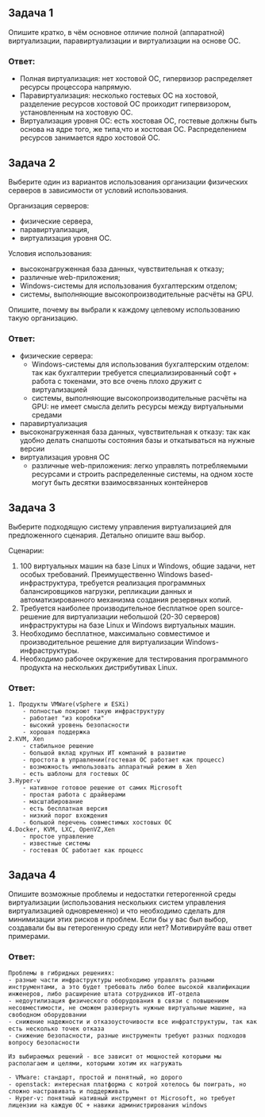 ## Задача 1

Опишите кратко, в чём основное отличие полной (аппаратной) виртуализации, паравиртуализации и виртуализации на основе ОС.

### Ответ:

- Полная виртуализация: нет хостовой ОС, гипервизор распределяет ресурсы процессора напрямую.
- Паравиртуализация: несколько гостевых ОС на хостовой, разделение ресурсов хостовой ОС проиходит гипервизором, установленным на хостовую ОС.
- Виртуализация уровня ОС: есть хостовая ОС, гостевые должны быть основа на ядре того, же типа,что и хостовая ОС. Распределением ресурсов занимается ядро хостовой ОС.

## Задача 2

Выберите один из вариантов использования организации физических серверов в зависимости от условий использования.

Организация серверов:

- физические сервера,
- паравиртуализация,
- виртуализация уровня ОС.

Условия использования:

- высоконагруженная база данных, чувствительная к отказу;
- различные web-приложения;
- Windows-системы для использования бухгалтерским отделом;
- системы, выполняющие высокопроизводительные расчёты на GPU.

Опишите, почему вы выбрали к каждому целевому использованию такую организацию.

### Ответ:

- физические сервера:
  - Windows-системы для использования бухгалтерским отделом: так как бухгалтерии требуется специализированный софт + работа с токенами, это все очень плохо дружит с виртуализацией
  - системы, выполняющие высокопроизводительные расчёты на GPU: не имеет смысла делить ресурсы между виртуальными средами
-  паравиртуализация
  - высоконагруженная база данных, чувствительная к отказу: так как удобно делать снапшоты состояния базы и откатываться на нужные версии
- виртуализация уровня ОС
  - различные web-приложения: легко управлять потребляемыми ресурсами и строить распределенные системы, на одном хосте могут быть десятки взаимосвязанных контейнеров


## Задача 3

Выберите подходящую систему управления виртуализацией для предложенного сценария. Детально опишите ваш выбор.

Сценарии:

1. 100 виртуальных машин на базе Linux и Windows, общие задачи, нет особых требований. Преимущественно Windows based-инфраструктура, требуется реализация программных балансировщиков нагрузки, репликации данных и автоматизированного механизма создания резервных копий.
2. Требуется наиболее производительное бесплатное open source-решение для виртуализации небольшой (20-30 серверов) инфраструктуры на базе Linux и Windows виртуальных машин.
3. Необходимо бесплатное, максимально совместимое и производительное решение для виртуализации Windows-инфраструктуры.
4. Необходимо рабочее окружение для тестирования программного продукта на нескольких дистрибутивах Linux.

### Ответ:

    1. Продукты VMWare(vSphere и ESXi)
        - полностью покроют такую инфраструктуру
        - работает "из коробки"
        - высокий уровень безопасности
        - хорошая поддержка
    2.KVM, Xen
        - стабильное решение
        - большой вклад крупных ИТ компаний в развитие
        - простота в управлении(гостевая ОС работает как процесс)
        - возможность импользовать аппаратный режим в Xen
        - есть шаблоны для гостевых ОС
    3.Hyper-v
        - нативное готовое решение от самих Microsoft
        - простая работа с драйверами
        - масштабирование 
        - есть бесплатная версия
        - низкий порог вхождения
        - большой перечень совместимых хостовых ОС
    4.Docker, KVM, LXC, OpenVZ,Xen
        - простое управление
        - известные системы
        - гостевая ОС работает как процесс


## Задача 4

Опишите возможные проблемы и недостатки гетерогенной среды виртуализации (использования нескольких систем управления виртуализацией одновременно) и что необходимо сделать для минимизации этих рисков и проблем. Если бы у вас был выбор, создавали бы вы гетерогенную среду или нет? Мотивируйте ваш ответ примерами.

### Ответ:

    Проблемы в гибридных решениях:
    - разные части инфраструктуры необходимо управлять разными инструментами, а это будет требовать либо более высокой квалификации инженеров, либо расширение штата сотрудников ИТ-отдела
    - недоутилизация физического оборудования в связи с повышением несовместимости, не сможем развернуть нужные виртуальные машине, на свободном оборудовании
    - снижение надежности и отказоусточивости все инфратструктуры, так как есть несколько точек отказа
    - снижение безопасности, разные инструменты требуют разных подходов вопросу безопасности

    Из выбираемых решений - все зависит от мощностей которыми мы располагаем и целями, которыми хотим их нагружать

    - VMware: стандарт, простой и понятный, но дорого
    - openstack: интересная платформа с котрой хотелось бы поиграть, но сложно настравивать и поддерживать
    - Hyper-v: понятный нативный инструмент от Microsoft, но требует лицензии на каждую ОС + навики администрирования windows
